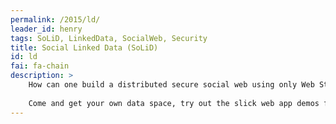 ```yaml
---
permalink: /2015/ld/
leader_id: henry
tags: SoLiD, LinkedData, SocialWeb, Security
title: Social Linked Data (SoLiD)
id: ld
fai: fa-chain
description: >
    How can one build a distributed secure social web using only Web Standards such HTTP, TLS, Linked Data and JavaScript? How can we escape the current silos and regain control of our digital life? How can we regain our identity? How can we help organisations co-operate without loosing their autonomy? This and more is what is enabled by the [Social Linked Data](https://github.com/linkeddata/SoLiD) architecture.
    
    Come and get your own data space, try out the slick web app demos from the [SoLiD team](https://github.com/orgs/linkeddata/people), and even learn to build new apps yourself!
---
```



